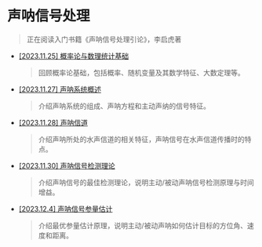 # 声呐信号处理

>正在阅读入门书籍《声呐信号处理引论》，李启虎著

* [[2023.11.25] 概率论与数理统计基础](public_docs/math/概率论基础.md)

  > 回顾概率论基础，包括概率、随机变量及其数学特征、大数定理等。
  
* [[2023.11.27] 声呐系统概述](public_docs/dsp/sonar_signal_processing/声呐系统介绍.md)

  >介绍声呐系统的组成、声呐方程和主动声纳的信号特征。

* [[2023.11.28] 声呐信道](public_docs/dsp/sonar_signal_processing/声呐信道.md)

  > 介绍声呐所处的水声信道的相关特征，声呐信号在水声信道传播时的特点。

* [[2023.11.30] 声呐信号检测理论](public_docs/dsp/sonar_signal_processing/声呐信号检测理论.md)

  > 介绍声呐信号的最佳检测理论，说明主动/被动声呐信号检测原理与时间增益。
  
* [[2023.12.4] 声呐信号参量估计](public_docs/dsp/sonar_signal_processing/声呐信号检测理论.md)

  > 介绍最优参量估计原理，说明主动/被动声呐如何估计目标的方位角、速度和距离。
